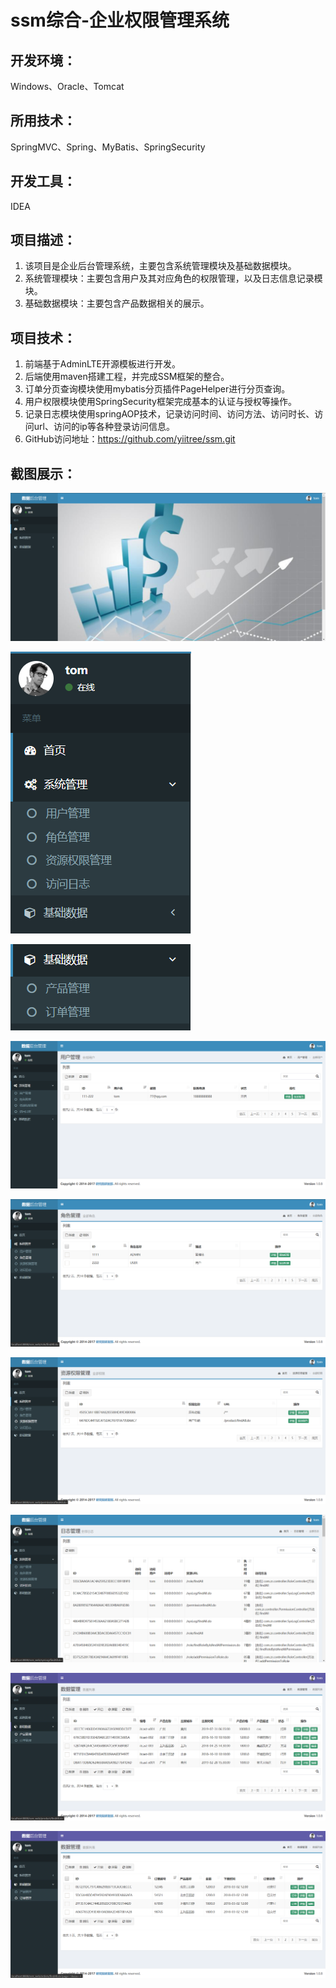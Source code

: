 # ssm综合-企业权限管理系统  
## 开发环境：
Windows、Oracle、Tomcat
## 所用技术：
SpringMVC、Spring、MyBatis、SpringSecurity
## 开发工具：
IDEA
## 项目描述：
1. 该项目是企业后台管理系统，主要包含系统管理模块及基础数据模块。
2. 系统管理模块：主要包含用户及其对应角色的权限管理，以及日志信息记录模块。
3. 基础数据模块：主要包含产品数据相关的展示。
## 项目技术：
1. 前端基于AdminLTE开源模板进行开发。
2. 后端使用maven搭建工程，并完成SSM框架的整合。
3. 订单分页查询模块使用mybatis分页插件PageHelper进行分页查询。
4. 用户权限模块使用SpringSecurity框架完成基本的认证与授权等操作。
5. 记录日志模块使用springAOP技术，记录访问时间、访问方法、访问时长、访问url、访问的ip等各种登录访问信息。
6. GitHub访问地址：https://github.com/yiitree/ssm.git

## 截图展示：
![Image text](https://github.com/yiitree/ssm/blob/master/readme_image/1.png)

![Image text](https://github.com/yiitree/ssm/blob/master/readme_image/2.png)

![Image text](https://github.com/yiitree/ssm/blob/master/readme_image/3.png)

![Image text](https://github.com/yiitree/ssm/blob/master/readme_image/4.png)

![Image text](https://github.com/yiitree/ssm/blob/master/readme_image/5.png)

![Image text](https://github.com/yiitree/ssm/blob/master/readme_image/6.png)

![Image text](https://github.com/yiitree/ssm/blob/master/readme_image/7.png)

![Image text](https://github.com/yiitree/ssm/blob/master/readme_image/8.png)

![Image text](https://github.com/yiitree/ssm/blob/master/readme_image/9.png)

